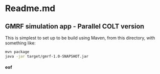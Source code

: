 # Readme.md

## GMRF simulation app - Parallel COLT version

This is simplest to set up to be build using Maven, from this directory, with something like:

```bash
mvn package
java -jar target/gmrf-1.0-SNAPSHOT.jar
```

#### eof

